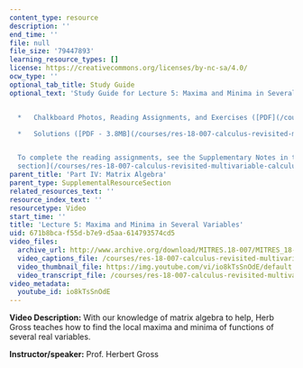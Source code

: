 ```yaml
---
content_type: resource
description: ''
end_time: ''
file: null
file_size: '79447893'
learning_resource_types: []
license: https://creativecommons.org/licenses/by-nc-sa/4.0/
ocw_type: ''
optional_tab_title: Study Guide
optional_text: 'Study Guide for Lecture 5: Maxima and Minima in Several Variables


  *   Chalkboard Photos, Reading Assignments, and Exercises ([PDF](/courses/res-18-007-calculus-revisited-multivariable-calculus-fall-2011/resources/mitres_18_007_partiv_lec05))

  *   Solutions ([PDF - 3.8MB](/courses/res-18-007-calculus-revisited-multivariable-calculus-fall-2011/resources/mitres_18_007_partiv_sol05))


  To complete the reading assignments, see the Supplementary Notes in the [Study Materials
  section](/courses/res-18-007-calculus-revisited-multivariable-calculus-fall-2011/pages/study-materials).'
parent_title: 'Part IV: Matrix Algebra'
parent_type: SupplementalResourceSection
related_resources_text: ''
resource_index_text: ''
resourcetype: Video
start_time: ''
title: 'Lecture 5: Maxima and Minima in Several Variables'
uid: 671b8bca-f55d-b7e9-d5aa-614793574cd5
video_files:
  archive_url: http://www.archive.org/download/MITRES.18-007/MITRES_18-007_Part4_lec5_300k.mp4
  video_captions_file: /courses/res-18-007-calculus-revisited-multivariable-calculus-fall-2011/b3756d186d895db78fc3c968a3daa79b_io8kTsSnOdE.vtt
  video_thumbnail_file: https://img.youtube.com/vi/io8kTsSnOdE/default.jpg
  video_transcript_file: /courses/res-18-007-calculus-revisited-multivariable-calculus-fall-2011/a7ca0e0fd5f948269718ffd821bc7bbc_io8kTsSnOdE.pdf
video_metadata:
  youtube_id: io8kTsSnOdE
---
```


**Video Description:** With our knowledge of matrix algebra to help, Herb Gross teaches how to find the local maxima and minima of functions of several real variables.

**Instructor/speaker:** Prof. Herbert Gross

